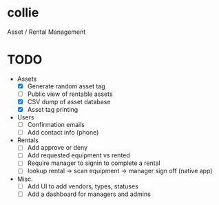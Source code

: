collie
======

Asset / Rental Management

# TODO
- Assets
  - [x] Generate random asset tag
  - [ ] Public view of rentable assets
  - [x] CSV dump of asset database
  - [x] Asset tag printing
- Users
  - [ ] Confirmation emails
  - [ ] Add contact info (phone)
- Rentals
  - [ ] Add approve or deny
  - [ ] Add requested equipment vs rented
  - [ ] Require manager to signin to complete a rental
  - [ ] lookup rental -> scan equipment -> manager sign off (native app)
- Misc.
  - [ ] Add UI to add vendors, types, statuses
  - [ ] Add a dashboard for managers and admins
